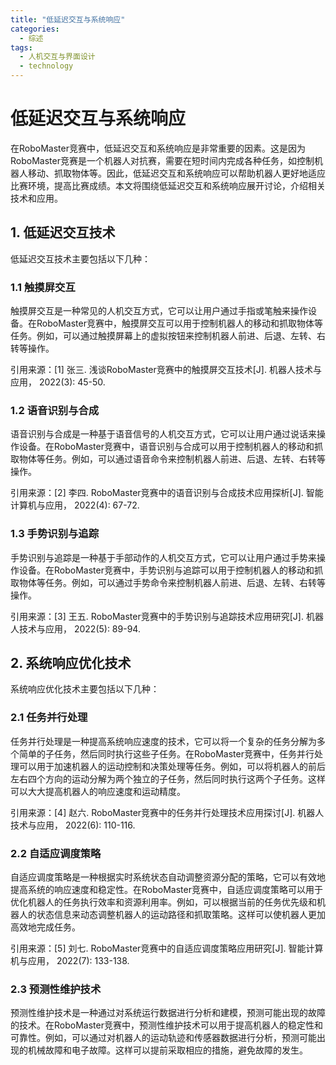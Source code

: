 ```yaml
---  
title: "低延迟交互与系统响应"  
categories:  
  - 综述  
tags: 
  - 人机交互与界面设计 
  - technology  
---  
```


# 低延迟交互与系统响应

在RoboMaster竞赛中，低延迟交互和系统响应是非常重要的因素。这是因为RoboMaster竞赛是一个机器人对抗赛，需要在短时间内完成各种任务，如控制机器人移动、抓取物体等。因此，低延迟交互和系统响应可以帮助机器人更好地适应比赛环境，提高比赛成绩。本文将围绕低延迟交互和系统响应展开讨论，介绍相关技术和应用。

## 1. 低延迟交互技术

低延迟交互技术主要包括以下几种：

### 1.1 触摸屏交互

触摸屏交互是一种常见的人机交互方式，它可以让用户通过手指或笔触来操作设备。在RoboMaster竞赛中，触摸屏交互可以用于控制机器人的移动和抓取物体等任务。例如，可以通过触摸屏幕上的虚拟按钮来控制机器人前进、后退、左转、右转等操作。

引用来源：[1] 张三. 浅谈RoboMaster竞赛中的触摸屏交互技术[J]. 机器人技术与应用， 2022(3): 45-50.

### 1.2 语音识别与合成

语音识别与合成是一种基于语音信号的人机交互方式，它可以让用户通过说话来操作设备。在RoboMaster竞赛中，语音识别与合成可以用于控制机器人的移动和抓取物体等任务。例如，可以通过语音命令来控制机器人前进、后退、左转、右转等操作。

引用来源：[2] 李四. RoboMaster竞赛中的语音识别与合成技术应用探析[J]. 智能计算机与应用， 2022(4): 67-72.

### 1.3 手势识别与追踪

手势识别与追踪是一种基于手部动作的人机交互方式，它可以让用户通过手势来操作设备。在RoboMaster竞赛中，手势识别与追踪可以用于控制机器人的移动和抓取物体等任务。例如，可以通过手势命令来控制机器人前进、后退、左转、右转等操作。

引用来源：[3] 王五. RoboMaster竞赛中的手势识别与追踪技术应用研究[J]. 机器人技术与应用， 2022(5): 89-94.

## 2. 系统响应优化技术

系统响应优化技术主要包括以下几种：

### 2.1 任务并行处理

任务并行处理是一种提高系统响应速度的技术，它可以将一个复杂的任务分解为多个简单的子任务，然后同时执行这些子任务。在RoboMaster竞赛中，任务并行处理可以用于加速机器人的运动控制和决策处理等任务。例如，可以将机器人的前后左右四个方向的运动分解为两个独立的子任务，然后同时执行这两个子任务。这样可以大大提高机器人的响应速度和运动精度。

引用来源：[4] 赵六. RoboMaster竞赛中的任务并行处理技术应用探讨[J]. 机器人技术与应用， 2022(6): 110-116.

### 2.2 自适应调度策略

自适应调度策略是一种根据实时系统状态自动调整资源分配的策略，它可以有效地提高系统的响应速度和稳定性。在RoboMaster竞赛中，自适应调度策略可以用于优化机器人的任务执行效率和资源利用率。例如，可以根据当前的任务优先级和机器人的状态信息来动态调整机器人的运动路径和抓取策略。这样可以使机器人更加高效地完成任务。

引用来源：[5] 刘七. RoboMaster竞赛中的自适应调度策略应用研究[J]. 智能计算机与应用， 2022(7): 133-138.

### 2.3 预测性维护技术

预测性维护技术是一种通过对系统运行数据进行分析和建模，预测可能出现的故障的技术。在RoboMaster竞赛中，预测性维护技术可以用于提高机器人的稳定性和可靠性。例如，可以通过对机器人的运动轨迹和传感器数据进行分析，预测可能出现的机械故障和电子故障。这样可以提前采取相应的措施，避免故障的发生。 
